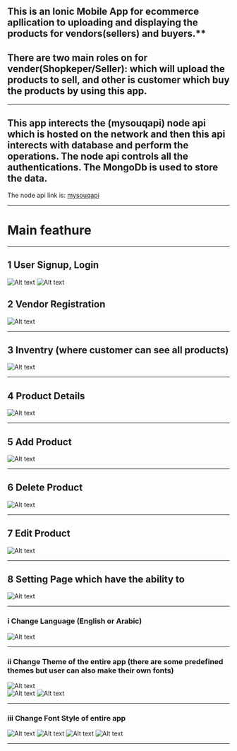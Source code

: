## This is an **Ionic Mobile App** for ecommerce apllication to uploading and displaying the products for vendors(sellers) and buyers.**
## There are two main roles on for vender(Shopkeper/Seller): which will upload the products to sell, and other is customer which buy the products by using this app.
------------------   
## This app interects the **(mysouqapi) node api** which is hosted on the network and then this api interects with database and perform the operations. The node api controls all the authentications. The **MongoDb** is used to store the data.
The node api link is: [mysouqapi](https://github.com/mudassiriqball/mysouqapi)

------------------   
# **Main feathure**
------------------   
## 1 **User Signup, Login**
![Alt text](/login_screenshot.png?raw=true "Optional Title")
![Alt text](/Screenshot_Signup.png?raw=true "Optional Title")
  
## 2 **Vendor Registration**
![Alt text](/Screenshot_Register_as_vender(shop).png?raw=true "Optional Title")
       
------------------   
## 3 Inventry (where customer can see all products)
![Alt text](/Screenshot_Inventry.png?raw=true "Optional Title")

------------------
## 4 **Product Details**
![Alt text](/Screenshot_Product_details.png?raw=true "Optional Title")

------------------
## 5 **Add Product**
![Alt text](/Screenshot_addproduct.png?raw=true "Optional Title")

------------------
## 6 **Delete Product**
![Alt text](/Screenshot_Delete-Product.png?raw=true "Optional Title")

------------------
## 7 **Edit Product**
![Alt text](/Screenshot_addproduct.png?raw=true "Optional Title")

------------------
## 8 **Setting Page** which have the ability to
![Alt text](/Screenshot_Setting-Page.png?raw=true "Optional Title")

------------------
### i   **Change Language** (English or Arabic)
![Alt text](/Screenshot_Cange_language.png?raw=true "Optional Title")

------------------
### ii  **Change Theme** of the entire app (there are some predefined themes but user can also make their own fonts)
![Alt text](/Screenshot_Theme_1.png?raw=true "Optional Title")        
![Alt text](/Screenshot_dark_theme.png?raw=true "Optional Title")
![Alt text](/Screenshot_customize_theme.png?raw=true "Optional Title")
        
------------------       
### iii **Change Font Style** of entire app
![Alt text](/Screenshot_Change_font.png?raw=true "Optional Title")
![Alt text](/Screenshot_font_1.png?raw=true "Optional Title")
![Alt text](/Screenshot_font_2.png?raw=true "Optional Title")
![Alt text](/Screenshot_font_3.png?raw=true "Optional Title")

------------------

